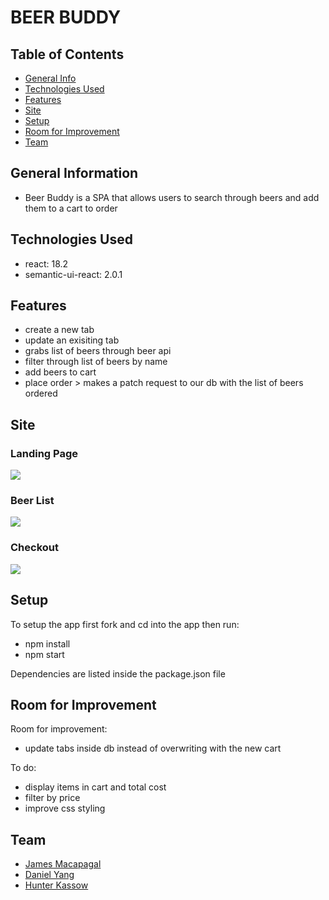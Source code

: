 # BEER BUDDY
## Table of Contents
* [General Info](#general-information)
* [Technologies Used](#technologies-used)
* [Features](#features)
* [Site](#site)
* [Setup](#setup)
* [Room for Improvement](#room-for-improvement)
* [Team](#team)



## General Information
- Beer Buddy is a SPA that allows users to search through beers and add them to a cart to order

## Technologies Used
- react: 18.2
- semantic-ui-react: 2.0.1


## Features
- create a new tab
- update an exisiting tab
- grabs list of beers through beer api
- filter through list of beers by name
- add beers to cart 
- place order > makes a patch request to our db with the list of beers ordered 


## Site
### Landing Page
![](https://user-images.githubusercontent.com/101954624/175187681-c499d660-ec33-43b9-8cbf-211c300fbbd7.jpg)

### Beer List
![](https://user-images.githubusercontent.com/101954624/175186333-2f284bab-4d01-4d6e-ae1d-f00b3d13a113.jpg)

### Checkout
![](https://user-images.githubusercontent.com/101954624/175187935-1db1b42d-ae09-4646-9b47-29da400281ff.jpg)

## Setup

To setup the app first fork and cd into the app then run:
- npm install
- npm start

Dependencies are listed inside the package.json file
## Room for Improvement

Room for improvement:
- update tabs inside db instead of overwriting with the new cart

To do:
- display items in cart and total cost
- filter by price
- improve css styling 



## Team
- [James Macapagal](https://github.com/jmacapagal90)
- [Daniel Yang](https://github.com/SudoCodemon)
- [Hunter Kassow](https://github.com/hkassow)

